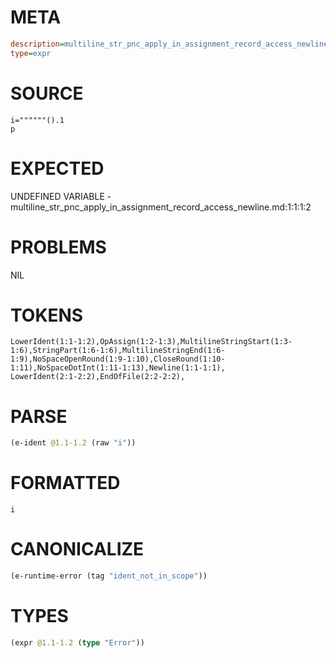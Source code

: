 # META
~~~ini
description=multiline_str_pnc_apply_in_assignment_record_access_newline
type=expr
~~~
# SOURCE
~~~roc
i=""""""().1
p
~~~
# EXPECTED
UNDEFINED VARIABLE - multiline_str_pnc_apply_in_assignment_record_access_newline.md:1:1:1:2
# PROBLEMS
NIL
# TOKENS
~~~zig
LowerIdent(1:1-1:2),OpAssign(1:2-1:3),MultilineStringStart(1:3-1:6),StringPart(1:6-1:6),MultilineStringEnd(1:6-1:9),NoSpaceOpenRound(1:9-1:10),CloseRound(1:10-1:11),NoSpaceDotInt(1:11-1:13),Newline(1:1-1:1),
LowerIdent(2:1-2:2),EndOfFile(2:2-2:2),
~~~
# PARSE
~~~clojure
(e-ident @1.1-1.2 (raw "i"))
~~~
# FORMATTED
~~~roc
i
~~~
# CANONICALIZE
~~~clojure
(e-runtime-error (tag "ident_not_in_scope"))
~~~
# TYPES
~~~clojure
(expr @1.1-1.2 (type "Error"))
~~~

